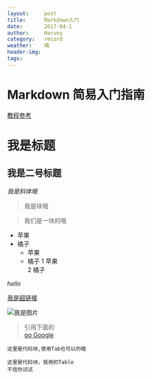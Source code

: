 ```yaml
---
layout:     post
title:      Markdown入门
date:       2017-04-1
author:     Harvey
category:   record
weather:    晴
header-img: 
tags:
---
```


# Markdown 简易入门指南

[教程参考](http://www.markdowntutorial.com/lesson/2/)


# 我是标题
## 我是二号标题

_我是斜体哦_

> 我是块哦

> 我们是一块的哦

* 苹果
* 橘子
    - 苹果
    - 橘子
1 苹果  
2 橘子

*hello*

[我是超链接](http://i'm_a_link "a link")

![我是图片](http://octodex.github.com/images/octdrey-catburn.jpg0)

>引用下面的  
>[go Google][1]


```
这里是代码块,使用Tab也可以的哦
```
    这里是代码块，我用的Table
    不信你试试

[1]:http://google.com